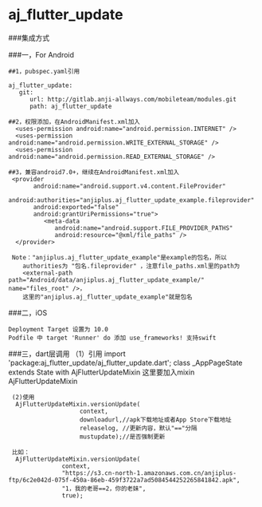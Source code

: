 # aj_flutter_update

###集成方式

###一，For Android

    ##1，pubspec.yaml引用

    aj_flutter_update:
       git:
          url: http://gitlab.anji-allways.com/mobileteam/modules.git
          path: aj_flutter_update

    ##2，权限添加，在AndroidManifest.xml加入
      <uses-permission android:name="android.permission.INTERNET" />
      <uses-permission android:name="android.permission.WRITE_EXTERNAL_STORAGE" />
      <uses-permission android:name="android.permission.READ_EXTERNAL_STORAGE" />

    ##3，兼容android7.0+，继续在AndroidManifest.xml加入
     <provider
           android:name="android.support.v4.content.FileProvider"
           android:authorities="anjiplus.aj_flutter_update_example.fileprovider"
           android:exported="false"
           android:grantUriPermissions="true">
              <meta-data
                 android:name="android.support.FILE_PROVIDER_PATHS"
                 android:resource="@xml/file_paths" />
      </provider>

     Note："anjiplus.aj_flutter_update_example"是example的包名，所以
        authorities为 "包名.fileprovider" ，注意file_paths.xml里的path为
        <external-path path="Android/data/anjiplus.aj_flutter_update_example/" name="files_root" />，
        这里的"anjiplus.aj_flutter_update_example"就是包名

###二，iOS
```
Deployment Target 设置为 10.0
Podfile 中 target 'Runner' do 添加 use_frameworks! 支持swift
```

###三，dart层调用
      （1）引用
      import 'package:aj_flutter_update/aj_flutter_update.dart';
      class _AppPageState extends State<AppWidget> with AjFlutterUpdateMixin
      这里要加入mixin AjFlutterUpdateMixin

     (2)使用
      AjFlutterUpdateMixin.versionUpdate(
                        context,
                        downloadurl,//apk下载地址或者App Store下载地址
                        releaselog, //更新内容，默认"=="分隔
                        mustupdate);//是否强制更新

     比如：
      AjFlutterUpdateMixin.versionUpdate(
                   context,
                   "https://s3.cn-north-1.amazonaws.com.cn/anjiplus-ftp/6c2e042d-075f-450a-86eb-459f3722a7ad5084544252265841842.apk",
                   "1，我的老哥==2，你的老妹",
                   true);

